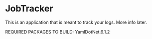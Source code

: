 # JobTracker
This is an application that is meant to track your logs. More info later.


REQUIRED PACKAGES TO BUILD:
YamlDotNet.6.1.2
